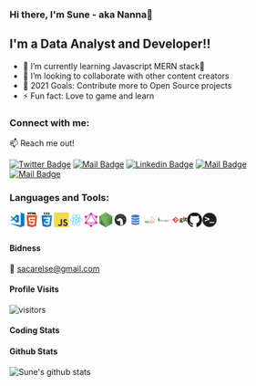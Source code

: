 ### Hi there, I'm Sune - aka Nanna👋

## I'm a Data Analyst and Developer!!

- 🌱 I’m currently learning Javascript MERN stack🤣
- 👯 I’m looking to collaborate with other content creators
- 🥅 2021 Goals: Contribute more to Open Source projects
- ⚡ Fun fact: Love to game and learn

### Connect with me:

:mailbox: Reach me out!

[![Twitter Badge](https://img.shields.io/badge/-@MissSaCarter-1ca0f1?style=flat&labelColor=1ca0f1&logo=twitter&logoColor=white&link=https://twitter.com/Ipenywis)](https://twitter.com/Sune) [![Mail Badge](https://img.shields.io/badge/-SuneCarelse-e74c3c?style=flat&labelColor=e74c3c&logo=youtube&logoColor=white)](https://youtube.com/Sune.Carelse) [![Linkedin Badge](https://img.shields.io/badge/-Sune-0e76a8?style=flat&labelColor=0e76a8&logo=linkedin&logoColor=white)](https://www.linkedin.com/in/Sune-Carelse/) [![Mail Badge](https://img.shields.io/badge/-@misscfc1905-e84393?style=flat&labelColor=e84393&logo=instagram&logoColor=white)](https://instagram.com/@misscfc1905) [![Mail Badge](https://img.shields.io/badge/-sacarelse-c0392b?style=flat&labelColor=c0392b&logo=gmail&logoColor=white)](mailto:sacarelse@gmail.com)
<br />

### Languages and Tools:

<img align="left" alt="Visual Studio Code" width="26px" src="https://raw.githubusercontent.com/github/explore/80688e429a7d4ef2fca1e82350fe8e3517d3494d/topics/visual-studio-code/visual-studio-code.png" />
<img align="left" alt="HTML5" width="26px" src="https://raw.githubusercontent.com/github/explore/80688e429a7d4ef2fca1e82350fe8e3517d3494d/topics/html/html.png" />
<img align="left" alt="CSS3" width="26px" src="https://raw.githubusercontent.com/github/explore/80688e429a7d4ef2fca1e82350fe8e3517d3494d/topics/css/css.png" />
<img align="left" alt="JavaScript" width="26px" src="https://raw.githubusercontent.com/github/explore/80688e429a7d4ef2fca1e82350fe8e3517d3494d/topics/javascript/javascript.png" />
<img align="left" alt="React" width="26px" src="https://raw.githubusercontent.com/github/explore/80688e429a7d4ef2fca1e82350fe8e3517d3494d/topics/react/react.png" />
<img align="left" alt="GraphQL" width="26px" src="https://raw.githubusercontent.com/github/explore/80688e429a7d4ef2fca1e82350fe8e3517d3494d/topics/graphql/graphql.png" />
<img align="left" alt="Node.js" width="26px" src="https://raw.githubusercontent.com/github/explore/80688e429a7d4ef2fca1e82350fe8e3517d3494d/topics/nodejs/nodejs.png" />
<img align="left" alt="Deno" width="26px" src="https://raw.githubusercontent.com/github/explore/361e2821e2dea67711cde99c9c40ed357061cf27/topics/deno/deno.png" />
<img align="left" alt="SQL" width="26px" src="https://raw.githubusercontent.com/github/explore/80688e429a7d4ef2fca1e82350fe8e3517d3494d/topics/sql/sql.png" />
<img align="left" alt="MySQL" width="26px" src="https://raw.githubusercontent.com/github/explore/80688e429a7d4ef2fca1e82350fe8e3517d3494d/topics/mysql/mysql.png" />
<img align="left" alt="MongoDB" width="26px" src="https://raw.githubusercontent.com/github/explore/80688e429a7d4ef2fca1e82350fe8e3517d3494d/topics/mongodb/mongodb.png" />
<img align="left" alt="Git" width="26px" src="https://raw.githubusercontent.com/github/explore/80688e429a7d4ef2fca1e82350fe8e3517d3494d/topics/git/git.png" />
<img align="left" alt="GitHub" width="26px" src="https://raw.githubusercontent.com/github/explore/78df643247d429f6cc873026c0622819ad797942/topics/github/github.png" />
<img align="left" alt="Terminal" width="26px" src="https://raw.githubusercontent.com/github/explore/80688e429a7d4ef2fca1e82350fe8e3517d3494d/topics/terminal/terminal.png" />

<br />
<br />

#### Bidness
:email: sacarelse@gmail.com


#### Profile Visits 
![visitors](https://visitor-badge.glitch.me/badge?page_id=sune25carelse.sune25carelse)


#### Coding Stats

<!--START_SECTION:waka-->
<!--END_SECTION:waka-->

#### Github Stats
![Sune's github stats](https://github-readme-stats.vercel.app/api?username=sune25carelse&count_private=true&theme=tokyonight&hide=contribs,prs)